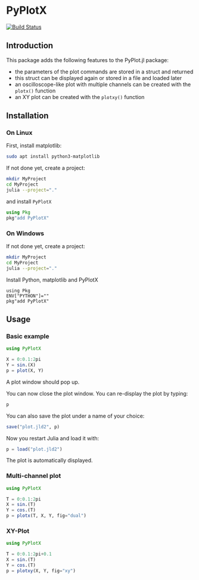 # PyPlotX

[![Build Status](https://github.com/aenarete/PyPlotX.jl/actions/workflows/CI.yml/badge.svg?branch=main)](https://github.com/aenarete/PyPlotX.jl/actions/workflows/CI.yml?query=branch%3Amain)

## Introduction

This package adds the following features to the PyPlot.jl package:

- the parameters of the plot commands are stored in a struct and returned
- this struct can be displayed again or stored in a file and loaded later
- an oscilloscope-like plot with multiple channels can be created
  with the `plotx()` function
- an XY plot can be created with the `plotxy()` function

## Installation
### On Linux
First, install matplotlib:
```bash
sudo apt install python3-matplotlib
```
If not done yet, create a project:
```bash
mkdir MyProject
cd MyProject
julia --project="."
```
and install `PyPlotX`
```julia
using Pkg
pkg"add PyPlotX"
```

### On Windows
If not done yet, create a project:
```bash
mkdir MyProject
cd MyProject
julia --project="."
```
Install Python, matplotlib and PyPlotX
```
using Pkg
ENV["PYTHON"]=""
pkg"add PyPlotX"
```

## Usage

### Basic example
```julia
using PyPlotX

X = 0:0.1:2pi
Y = sin.(X)
p = plot(X, Y)
```
A plot window should pop up.

You can now close the plot window.
You can re-display the plot by typing:
```julia
p
```
You can also save the plot under a name of your choice:
```julia
save("plot.jld2", p)
```
Now you restart Julia and load it with:
```julia
p = load("plot.jld2")
```
The plot is automatically displayed.

### Multi-channel plot
```julia
using PyPlotX

T = 0:0.1:2pi
X = sin.(T)
Y = cos.(T)
p = plotx(T, X, Y, fig="dual")
```

### XY-Plot
```julia
using PyPlotX

T = 0:0.1:2pi+0.1
X = sin.(T)
Y = cos.(T)
p = plotxy(X, Y, fig="xy")
```